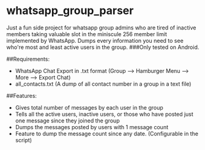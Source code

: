 # whatsapp_group_parser
Just a fun side project for whatsapp group admins who are tired of inactive members taking valuable slot in the miniscule 256 member limit implemented by WhatsApp. Dumps every information you need to see who're most and least active users in the group.
###Only tested on Android.

##Requirements:
* WhatsApp Chat Export in .txt format (Group --> Hamburger Menu --> More --> Export Chat)
* all_contacts.txt (A dump of all contact number in a group in a text file)

##Features:
* Gives total number of messages by each user in the group
* Tells all the active users, inactive users, or those who have posted just one message since they joined the group
* Dumps the messages posted by users with 1 message count
* Feature to dump the message count since any date. (Configurable in the script)
